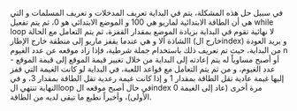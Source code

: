 في سبيل حل هذه المشكلة، يتم في البداية تعريف المدخلات و تعريف المسلمات و التي هي أن الطاقة الابتدائية لماريو هي 100 و الموضع الابتدائي هو 0، ثم يتم تفعيل while loop لا نهائية تقوم في البداية بزيادة الموضع بمقدار القفزة، ثم يتم التعامل 
مع الحالة االشاذة ألا و هي عندما يقفز ماريو إلى منطقة خارج الإطار (خارج الindex) و يريد العودة من البداية، حيث تم تعريف ذلك باستخدام جملة شرطية، فإذا زاد موقعه عن عدد الغيوم n أو أصبح مساوياً له يتم إعادته إلى البداية من خلال تغيير
قيمة الموقع إلى قيمة الموقع - عدد الغيوم، و من ثم يتم التعامل مع قواعد اللعبة، في البداية لو كانت الغيمة التي قفز إليها غيمة عادية تقل الطاقة بمقدار 1 و إذا كانت غيمة رعدية تقل الطاقة بمقدار 3، و في النهاية تنتهي الloop في حال أصبح موقعه
الindex 0 مرة أخرى (عاد إلى الغيمة الأولى)، وأخيراً نطبع ما تبقى لديه من الطاقة.

